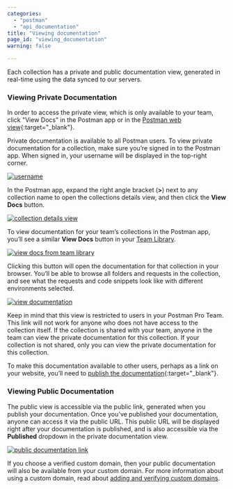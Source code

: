 ```yaml
---
categories:
  - "postman"
  - "api_documentation"
title: "Viewing documentation"
page_id: "viewing_documentation"
warning: false

---
```


Each collection has a private and public documentation view, generated in real-time using the data synced to our servers. 

### Viewing Private Documentation

In order to access the private view, which is only available to your team, click "View Docs" in the Postman app or in the [Postman web view](https://app.getpostman.com/dashboard/collections/team){:target="_blank"}. 

Private documentation is available to all Postman users. To view private documentation for a collection, make sure you’re signed in to the Postman app. When signed in, your username will be displayed in the top-right corner.

[![username](https://s3.amazonaws.com/postman-static-getpostman-com/postman-docs/59030701.png)](https://s3.amazonaws.com/postman-static-getpostman-com/postman-docs/59030701.png)

In the Postman app, expand the right angle bracket (**>**) next to any collection name to open the collections details view, and then click the **View Docs** button.

[![collection details view](https://s3.amazonaws.com/postman-static-getpostman-com/postman-docs/59030970.png)](https://s3.amazonaws.com/postman-static-getpostman-com/postman-docs/59030970.png)

To view documentation for your team’s collections in the Postman app, you’ll see a similar **View Docs** button in your [Team Library](/docs/postman/team_library/sharing). 

[![view docs from team library](https://www.getpostman.com/img/v1/docs/publishing_docs/Docs2.png)](https://www.getpostman.com/img/v1/docs/publishing_docs/Docs2.png)

Clicking this button will open the documentation for that collection in your browser. You’ll be able to browse all folders and requests in the collection, and see what the requests and code snippets look like with different environments selected.

[![view documentation](https://s3.amazonaws.com/postman-static-getpostman-com/postman-docs/59032512.png)](https://s3.amazonaws.com/postman-static-getpostman-com/postman-docs/59032512.png)

Keep in mind that this view is restricted to users in your Postman Pro Team. This link will not work for anyone who does not have access to the collection itself. If the collection is shared with your team, anyone in the team can view the private documentation for this collection. If your collection is not shared, only you can view the private documentation for this collection.

To make this documentation available to other users, perhaps as a link on your website, you’ll need to [publish the documentation](https://app.getpostman.com/dashboard/collections/team){:target="_blank"}.

### Viewing Public Documentation

The public view is accessible via the public link, generated when you publish your documentation. Once you've published your documentation, anyone can access it via the public URL. This public URL will be displayed right after your documentation is published, and is also accessible via the **Published** dropdown in the private documentation view.

[![public documentation link](https://s3.amazonaws.com/postman-static-getpostman-com/postman-docs/59031795.png)](https://s3.amazonaws.com/postman-static-getpostman-com/postman-docs/59031795.png)

If you choose a verified custom domain, then your public documentation will also be available from your custom domain. For more information about using a custom domain, read about [adding and verifying custom domains](/docs/postman/api_documentation/adding_and_verifying_custom_domains).
